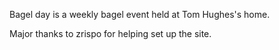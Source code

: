 Bagel day is a weekly bagel event held at Tom Hughes's home. 

Major thanks to zrispo for helping set up the site. 
